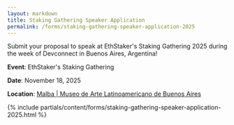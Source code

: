 ```yaml
---
layout: markdown
title: Staking Gathering Speaker Application
permalink: /forms/staking-gathering-speaker-application-2025
---
```



Submit your proposal to speak at EthStaker's Staking Gathering 2025 during the week of Devconnect in Buenos Aires, Argentina!

**Event**: EthStaker's Staking Gathering

**Date**: November 18, 2025

**Location**: [Malba \| Museo de Arte Latinoamericano de Buenos Aires](https://maps.app.goo.gl/KaUgKTKGdR1tdgMA8)

{% include partials/content/forms/staking-gathering-speaker-application-2025.html %}
